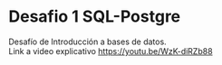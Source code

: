 # Desafio 1 SQL-Postgre
Desafío de Introducción a bases de datos.                                                                                                                       
Link a video explicativo https://youtu.be/WzK-diRZb88
